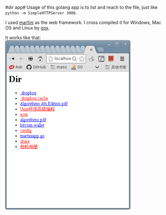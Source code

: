 #dir app#
Usage of this golang app is to list and reach to the file, just like `python -m SimpleHTTPServer 3000`.

I used [martini](https://github.com/codegangsta/martini) as the web framework.
I cross compiled it for Windows, Mac OS and Linux by [gox](https://github.com/mitchellh/gox).

It works like that:
![working sketch](/images/sketch.png)

